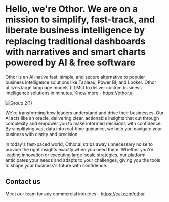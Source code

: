 # Hello, we're Othor. We are on a mission to simplify, fast-track, and liberate business intelligence by replacing traditional dashboards with narratives and smart charts powered by AI & free software

Othor is an AI-native fast, simple, and secure alternative to popular business intelligence solutions like Tableau, Power BI, and Looker. Othor utilizes large language models (LLMs) to deliver custom business intelligence solutions in minutes. Know more - https://othor.ai


![Group 2(1)](https://github.com/user-attachments/assets/39797104-9135-4b7a-bb33-9b326e3fe957)

We're transforming how leaders understand and drive their businesses. Our AI acts like an oracle, delivering clear, actionable insights that cut through complexity and empower you to make informed decisions with confidence. By simplifying vast data into real-time guidance, we help you navigate your business with clarity and precision.

In today's fast-paced world, Othor.ai strips away unnecessary noise to provide the right insights exactly when you need them. Whether you're leading innovation or executing large-scale strategies, our platform anticipates your needs and adapts to your challenges, giving you the tools to shape your business's future with confidence. 

## Contact us
Meet our team for any commercial inquiries - https://cal.com/othor
